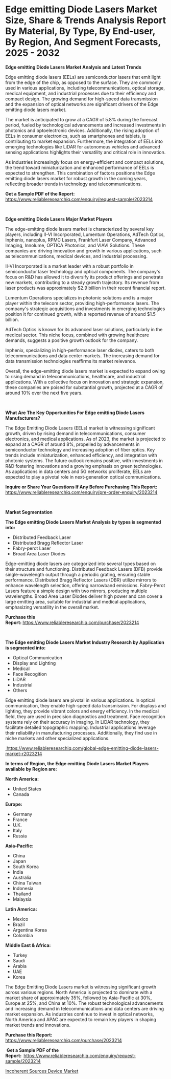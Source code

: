 <p><h1>Edge emitting Diode Lasers Market Size, Share & Trends Analysis Report By Material, By Type, By End-user, By Region, And Segment Forecasts, 2025 - 2032</h1></p><p><strong>Edge emitting Diode Lasers Market Analysis and Latest Trends</strong></p>
<p><p>Edge emitting diode lasers (EELs) are semiconductor lasers that emit light from the edge of the chip, as opposed to the surface. They are commonly used in various applications, including telecommunications, optical storage, medical equipment, and industrial processes due to their efficiency and compact design. The growing demand for high-speed data transmission and the expansion of optical networks are significant drivers of the Edge emitting diode lasers market.</p><p>The market is anticipated to grow at a CAGR of 5.8% during the forecast period, fueled by technological advancements and increased investments in photonics and optoelectronic devices. Additionally, the rising adoption of EELs in consumer electronics, such as smartphones and tablets, is contributing to market expansion. Furthermore, the integration of EELs into emerging technologies like LiDAR for autonomous vehicles and advanced sensing applications highlights their versatility and critical role in innovation.</p><p>As industries increasingly focus on energy-efficient and compact solutions, the trend toward miniaturization and enhanced performance of EELs is expected to strengthen. This combination of factors positions the Edge emitting diode lasers market for robust growth in the coming years, reflecting broader trends in technology and telecommunications.</p></p>
<p><strong>Get a Sample PDF of the Report:&nbsp;</strong> <a href="https://www.reliableresearchiq.com/enquiry/request-sample/2023214?utm_campaign=3148&utm_medium=2&utm_source=Github&utm_content=ia&utm_term=29032025&utm_id=edge-emitting-diode-lasers">https://www.reliableresearchiq.com/enquiry/request-sample/2023214</a></p>
<p>&nbsp;</p>
<p><strong>Edge emitting Diode Lasers Major Market Players</strong></p>
<p><p>The edge-emitting diode lasers market is characterized by several key players, including II-VI Incorporated, Lumentum Operations, AdTech Optics, Inphenix, nanoplus, RPMC Lasers, Frankfurt Laser Company, Advanced Imaging, Innolume, OPTICA Photonics, and VIAVI Solutions. These companies are driving innovation and growth in various applications, such as telecommunications, medical devices, and industrial processing.</p><p>II-VI Incorporated is a market leader with a robust portfolio in semiconductor laser technology and optical components. The company's focus on R&D has allowed it to diversify its product offerings and penetrate new markets, contributing to a steady growth trajectory. Its revenue from laser products was approximately $2.9 billion in their recent financial report.</p><p>Lumentum Operations specializes in photonic solutions and is a major player within the telecom sector, providing high-performance lasers. The company's strategic acquisitions and investments in emerging technologies position it for continued growth, with a reported revenue of around $1.5 billion.</p><p>AdTech Optics is known for its advanced laser solutions, particularly in the medical sector. This niche focus, combined with growing healthcare demands, suggests a positive growth outlook for the company.</p><p>Inphenix, specializing in high-performance laser diodes, caters to both telecommunications and data center markets. The increasing demand for data transmission technologies reaffirms its market relevance.</p><p>Overall, the edge-emitting diode lasers market is expected to expand owing to rising demand in telecommunications, healthcare, and industrial applications. With a collective focus on innovation and strategic expansion, these companies are poised for substantial growth, projected at a CAGR of around 10% over the next five years.</p></p>
<p>&nbsp;</p>
<p><strong>What Are The Key Opportunities For Edge emitting Diode Lasers Manufacturers?</strong></p>
<p><p>The Edge Emitting Diode Lasers (EELs) market is witnessing significant growth, driven by rising demand in telecommunications, consumer electronics, and medical applications. As of 2023, the market is projected to expand at a CAGR of around 8%, propelled by advancements in semiconductor technology and increasing adoption of fiber optics. Key trends include miniaturization, enhanced efficiency, and integration with photonic systems. The future outlook remains positive, with investments in R&D fostering innovations and a growing emphasis on green technologies. As applications in data centers and 5G networks proliferate, EELs are expected to play a pivotal role in next-generation optical communications.</p></p>
<p><strong>Inquire or Share Your Questions If Any Before Purchasing This Report:</strong> <a href="https://www.reliableresearchiq.com/enquiry/pre-order-enquiry/2023214?utm_campaign=3148&utm_medium=2&utm_source=Github&utm_content=ia&utm_term=29032025&utm_id=edge-emitting-diode-lasers">https://www.reliableresearchiq.com/enquiry/pre-order-enquiry/2023214</a></p>
<p>&nbsp;</p>
<p><strong>Market Segmentation</strong></p>
<p><strong>The Edge emitting Diode Lasers Market Analysis by types is segmented into:</strong></p>
<p><ul><li>Distributed Feedback Laser</li><li>Distributed Bragg Reflector Laser</li><li>Fabry-perot Laser</li><li>Broad Area Laser Diodes</li></ul></p>
<p><p>Edge-emitting diode lasers are categorized into several types based on their structure and functioning. Distributed Feedback Lasers (DFB) provide single-wavelength output through a periodic grating, ensuring stable performance. Distributed Bragg Reflector Lasers (DBR) utilize mirrors to enhance wavelength selection, offering narrowband emissions. Fabry-Perot Lasers feature a simple design with two mirrors, producing multiple wavelengths. Broad Area Laser Diodes deliver high power and can cover a large emitting area, suitable for industrial and medical applications, emphasizing versatility in the overall market.</p></p>
<p><strong>Purchase this Report:&nbsp;</strong><a href="https://www.reliableresearchiq.com/purchase/2023214?utm_campaign=3148&utm_medium=2&utm_source=Github&utm_content=ia&utm_term=29032025&utm_id=edge-emitting-diode-lasers">https://www.reliableresearchiq.com/purchase/2023214</a></p>
<p>&nbsp;</p>
<p><strong>The Edge emitting Diode Lasers Market Industry Research by Application is segmented into:</strong></p>
<p><ul><li>Optical Communication</li><li>Display and Lighting</li><li>Medical</li><li>Face Recogition</li><li>LiDAR</li><li>Industrial</li><li>Others</li></ul></p>
<p><p>Edge emitting diode lasers are pivotal in various applications. In optical communication, they enable high-speed data transmission. For displays and lighting, they provide vibrant colors and energy efficiency. In the medical field, they are used in precision diagnostics and treatment. Face recognition systems rely on their accuracy in imaging. In LiDAR technology, they facilitate detailed topographic mapping. Industrial applications leverage their reliability in manufacturing processes. Additionally, they find use in niche markets and other specialized applications.</p></p>
<p><a href="https://www.reliableresearchiq.com/global-edge-emitting-diode-lasers-market-r2023214?utm_campaign=3148&utm_medium=2&utm_source=Github&utm_content=ia&utm_term=29032025&utm_id=edge-emitting-diode-lasers">&nbsp;https://www.reliableresearchiq.com/global-edge-emitting-diode-lasers-market-r2023214</a></p>
<p><strong>In terms of Region, the Edge emitting Diode Lasers Market Players available by Region are:</strong></p>
<p>
    <p> <strong> North America: </strong>
        <ul>
            <li>United States</li>
            <li>Canada</li>
        </ul>
        </p> 
    <p> <strong> Europe: </strong>
        <ul>
            <li>Germany</li>
            <li>France</li>
            <li>U.K.</li>
            <li>Italy</li>
            <li>Russia</li>
        </ul>
        </p> 
    <p> <strong> Asia-Pacific: </strong>
        <ul>
            <li>China</li>
            <li>Japan</li>
            <li>South Korea</li>
            <li>India</li>
            <li>Australia</li>
            <li>China Taiwan</li>
            <li>Indonesia</li>
            <li>Thailand</li>
            <li>Malaysia</li>
        </ul>
        </p> 
    <p> <strong> Latin America: </strong>
        <ul>
            <li>Mexico</li>
            <li>Brazil</li>
            <li>Argentina Korea</li>
            <li>Colombia</li>
        </ul>
        </p> 
    <p> <strong> Middle East & Africa: </strong>
        <ul>
            <li>Turkey</li>
            <li>Saudi</li>
            <li>Arabia</li>
            <li>UAE</li>
            <li>Korea</li>
        </ul>
    </p>
    </p>
<p><p>The Edge Emitting Diode Lasers market is witnessing significant growth across various regions. North America is projected to dominate with a market share of approximately 35%, followed by Asia-Pacific at 30%, Europe at 25%, and China at 10%. The robust technological advancements and increasing demand in telecommunications and data centers are driving market expansion. As industries continue to invest in optical networks, North America and APAC are expected to remain key players in shaping market trends and innovations.</p></p>
<p><strong>Purchase this Report: </strong><a href="https://www.reliableresearchiq.com/purchase/2023214?utm_campaign=3148&utm_medium=2&utm_source=Github&utm_content=ia&utm_term=29032025&utm_id=edge-emitting-diode-lasers">https://www.reliableresearchiq.com/purchase/2023214</a></p>
<p>&nbsp;<strong>Get a Sample PDF of the Report:&nbsp;&nbsp;</strong><a href="https://www.reliableresearchiq.com/enquiry/request-sample/2023214?utm_campaign=3148&utm_medium=2&utm_source=Github&utm_content=ia&utm_term=29032025&utm_id=edge-emitting-diode-lasers">https://www.reliableresearchiq.com/enquiry/request-sample/2023214</a></p>
<p><strong></strong></p>
<p><p><a href="https://github.com/alasmyayock/Market-Research-Report-List-1/blob/main/incoherent-sources-device-market.md?utm_campaign=3148&utm_medium=2&utm_source=Github&utm_content=ia&utm_term=29032025&utm_id=edge-emitting-diode-lasers">Incoherent Sources Device Market</a></p></p>